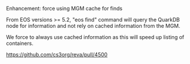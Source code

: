Enhancement: force using MGM cache for finds

From EOS versions >= 5.2, "eos find" command
will query the QuarkDB node for information and 
not rely on cached information from the MGM.

We force to always use cached information as this
will speed up listing of containers.

https://github.com/cs3org/reva/pull/4500
